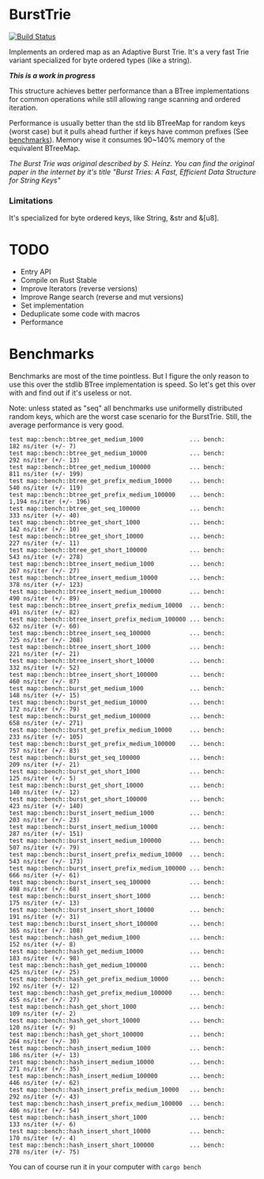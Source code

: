 # BurstTrie

[![Build Status](https://travis-ci.org/arthurprs/burst-trie.svg)](https://travis-ci.org/arthurprs/burst-trie)

Implements an ordered map as an Adaptive Burst Trie. It's a very fast Trie variant specialized for byte ordered types (like a string).

***This is a work in progress***

This structure achieves better performance than a BTree implementations for common operations while
still allowing range scanning and ordered iteration.

Performance is usually better than the std lib BTreeMap for random keys (worst case) but it pulls ahead further if keys have common prefixes (See [benchmarks](#benchmarks)).
Memory wise it consumes 90~140% memory of the equivalent BTreeMap.

*The Burst Trie was original described by S. Heinz. You can find the original paper in the internet by it's title
"Burst Tries: A Fast, Efficient Data Structure for String Keys"*

### Limitations

It's specialized for byte ordered keys, like String, &str and &[u8].

# TODO

* Entry API
* Compile on Rust Stable
* Improve Iterators (reverse versions)
* Improve Range search (reverse and mut versions)
* Set implementation
* Deduplicate some code with macros
* Performance

# Benchmarks

Benchmarks are most of the time pointless. But I figure the only reason to use this over the stdlib BTree implementation is speed. So let's get this over with and find out if it's useless or not.

Note: unless stated as "seq" all benchmarks use uniformelly distributed random keys, which are the worst case scenario for the BurstTrie. Still, the average performance is very good.

```
test map::bench::btree_get_medium_1000             ... bench:         182 ns/iter (+/- 7)
test map::bench::btree_get_medium_10000            ... bench:         292 ns/iter (+/- 13)
test map::bench::btree_get_medium_100000           ... bench:         811 ns/iter (+/- 199)
test map::bench::btree_get_prefix_medium_10000     ... bench:         540 ns/iter (+/- 119)
test map::bench::btree_get_prefix_medium_100000    ... bench:       1,194 ns/iter (+/- 196)
test map::bench::btree_get_seq_100000              ... bench:         333 ns/iter (+/- 40)
test map::bench::btree_get_short_1000              ... bench:         142 ns/iter (+/- 10)
test map::bench::btree_get_short_10000             ... bench:         227 ns/iter (+/- 11)
test map::bench::btree_get_short_100000            ... bench:         543 ns/iter (+/- 278)
test map::bench::btree_insert_medium_1000          ... bench:         267 ns/iter (+/- 27)
test map::bench::btree_insert_medium_10000         ... bench:         378 ns/iter (+/- 123)
test map::bench::btree_insert_medium_100000        ... bench:         490 ns/iter (+/- 89)
test map::bench::btree_insert_prefix_medium_10000  ... bench:         491 ns/iter (+/- 82)
test map::bench::btree_insert_prefix_medium_100000 ... bench:         632 ns/iter (+/- 60)
test map::bench::btree_insert_seq_100000           ... bench:         725 ns/iter (+/- 208)
test map::bench::btree_insert_short_1000           ... bench:         221 ns/iter (+/- 21)
test map::bench::btree_insert_short_10000          ... bench:         332 ns/iter (+/- 52)
test map::bench::btree_insert_short_100000         ... bench:         460 ns/iter (+/- 87)
test map::bench::burst_get_medium_1000             ... bench:         148 ns/iter (+/- 15)
test map::bench::burst_get_medium_10000            ... bench:         172 ns/iter (+/- 79)
test map::bench::burst_get_medium_100000           ... bench:         658 ns/iter (+/- 271)
test map::bench::burst_get_prefix_medium_10000     ... bench:         233 ns/iter (+/- 105)
test map::bench::burst_get_prefix_medium_100000    ... bench:         757 ns/iter (+/- 83)
test map::bench::burst_get_seq_100000              ... bench:         209 ns/iter (+/- 21)
test map::bench::burst_get_short_1000              ... bench:         125 ns/iter (+/- 5)
test map::bench::burst_get_short_10000             ... bench:         140 ns/iter (+/- 12)
test map::bench::burst_get_short_100000            ... bench:         423 ns/iter (+/- 140)
test map::bench::burst_insert_medium_1000          ... bench:         203 ns/iter (+/- 23)
test map::bench::burst_insert_medium_10000         ... bench:         287 ns/iter (+/- 151)
test map::bench::burst_insert_medium_100000        ... bench:         507 ns/iter (+/- 79)
test map::bench::burst_insert_prefix_medium_10000  ... bench:         543 ns/iter (+/- 173)
test map::bench::burst_insert_prefix_medium_100000 ... bench:         666 ns/iter (+/- 61)
test map::bench::burst_insert_seq_100000           ... bench:         498 ns/iter (+/- 68)
test map::bench::burst_insert_short_1000           ... bench:         175 ns/iter (+/- 13)
test map::bench::burst_insert_short_10000          ... bench:         191 ns/iter (+/- 31)
test map::bench::burst_insert_short_100000         ... bench:         365 ns/iter (+/- 108)
test map::bench::hash_get_medium_1000              ... bench:         152 ns/iter (+/- 8)
test map::bench::hash_get_medium_10000             ... bench:         183 ns/iter (+/- 98)
test map::bench::hash_get_medium_100000            ... bench:         425 ns/iter (+/- 25)
test map::bench::hash_get_prefix_medium_10000      ... bench:         192 ns/iter (+/- 12)
test map::bench::hash_get_prefix_medium_100000     ... bench:         455 ns/iter (+/- 27)
test map::bench::hash_get_short_1000               ... bench:         109 ns/iter (+/- 2)
test map::bench::hash_get_short_10000              ... bench:         120 ns/iter (+/- 9)
test map::bench::hash_get_short_100000             ... bench:         264 ns/iter (+/- 30)
test map::bench::hash_insert_medium_1000           ... bench:         186 ns/iter (+/- 13)
test map::bench::hash_insert_medium_10000          ... bench:         271 ns/iter (+/- 35)
test map::bench::hash_insert_medium_100000         ... bench:         446 ns/iter (+/- 62)
test map::bench::hash_insert_prefix_medium_10000   ... bench:         292 ns/iter (+/- 43)
test map::bench::hash_insert_prefix_medium_100000  ... bench:         486 ns/iter (+/- 54)
test map::bench::hash_insert_short_1000            ... bench:         133 ns/iter (+/- 6)
test map::bench::hash_insert_short_10000           ... bench:         170 ns/iter (+/- 4)
test map::bench::hash_insert_short_100000          ... bench:         278 ns/iter (+/- 75)
```

You can of course run it in your computer with ```cargo bench```
